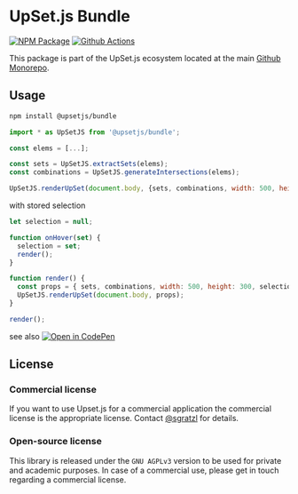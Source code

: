 # UpSet.js Bundle

[![NPM Package][npm-image]][npm-url] [![Github Actions][github-actions-image]][github-actions-url]

This package is part of the UpSet.js ecosystem located at the main [Github Monorepo](https://github.com/upsetjs/upsetjs).

## Usage

```sh
npm install @upsetjs/bundle
```

```js
import * as UpSetJS from '@upsetjs/bundle';

const elems = [...];

const sets = UpSetJS.extractSets(elems);
const combinations = UpSetJS.generateIntersections(elems);

UpSetJS.renderUpSet(document.body, {sets, combinations, width: 500, height: 300});
```

with stored selection

```js
let selection = null;

function onHover(set) {
  selection = set;
  render();
}

function render() {
  const props = { sets, combinations, width: 500, height: 300, selection, onHover };
  UpSetJS.renderUpSet(document.body, props);
}

render();
```

see also [![Open in CodePen][codepen]](https://codepen.io/sgratzl/pen/bGdYBzL)

## License

### Commercial license

If you want to use Upset.js for a commercial application the commercial license is the appropriate license. Contact [@sgratzl](mailto:sam@sgratzl.com) for details.

### Open-source license

This library is released under the `GNU AGPLv3` version to be used for private and academic purposes. In case of a commercial use, please get in touch regarding a commercial license.

[npm-image]: https://badge.fury.io/js/%40upsetjs%2Fbundle.svg
[npm-url]: https://npmjs.org/package/@upsetjs/bundle
[github-actions-image]: https://github.com/sgratzl/upsetjs/workflows/nodeci/badge.svg
[github-actions-url]: https://github.com/sgratzl/upsetjs/actions
[codepen]: https://img.shields.io/badge/CodePen-open-blue?logo=codepen
